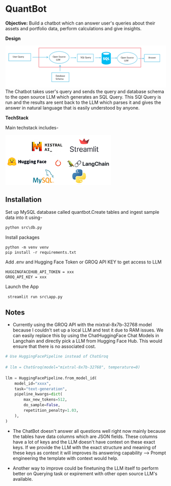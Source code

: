 # QuantBot

**Objective:** Build a chatbot which can answer user's queries about their assets and portfolio data, perform calculations and give insights.

**Design**

![Design](<./img/Design.png>)
The Chatbot takes user's query and sends the query and database schema to the open source LLM which generates an SQL Query. This SQl Query is run and the results are sent back to the LLM which parses it and gives the answer in natural language that is easily understood by anyone.
<br>

**TechStack**

Main techstack includes-

![TechStack](<./img/techstack.png>)

## Installation

Set up MySQL database called quantbot.Create tables and ingest sample data into it using-

```python
python src\db.py 
```

Install packages
```
python -m venv venv
pip install -r requirements.txt 
```
Add .env and Hugging Face Token or GROQ API KEY to get access to LLM

```
HUGGINGFACEHUB_API_TOKEN = xxx
GROQ_API_KEY = xxx
```

Launch the App 

``` streamlit run src\app.py```

## Notes

- Currently using the GROQ API with the mixtral-8x7b-32768 model because I couldn't set up a local LLM and test it due to RAM issues. We can easily replace this by using the ChatHuggingFace Chat Models in Langchain and directly pick a LLM from Hugging Face Hub. This would ensure that there is no associated cost.

```python
# Use HuggingFacePipeline instead of ChatGroq

# llm = ChatGroq(model="mixtral-8x7b-32768", temperature=0)

llm = HuggingFacePipeline.from_model_id(
    model_id="xxxx",
    task="text-generation",
    pipeline_kwargs=dict(
        max_new_tokens=512,
        do_sample=False,
        repetition_penalty=1.03,
    ),
)

```

- The ChatBot doesn't answer all questions well right now mainly because the tables have data columns which are JSON fields. These columns have a lot of keys and the LLM doesn't have context on these exact keys. If we provide the LLM with the exact structure and meaning of these keys as context it will improves its answering capability --> Prompt engineering the template with context would help.

- Another way to improve could be finetuning the LLM itself to perform better on Querying task or expirement with other open source LLM's available.
